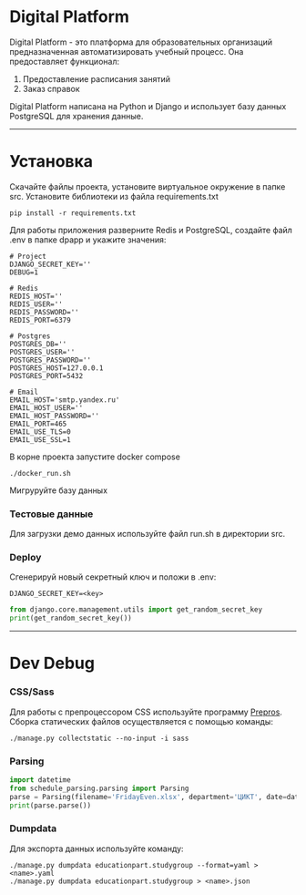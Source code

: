# Digital Platform

Digital Platform - это платформа для образовательных организаций предназначенная автоматизировать учебный процесс. Она предоставляет функционал:
1. Предоставление расписания занятий
2. Заказ справок

Digital Platform написана на Python и Django и использует базу данных PostgreSQL для хранения данные.

---
# Установка
Скачайте файлы проекта, установите виртуальное окружение в папке src. Установите библиотеки из файла requirements.txt
```text
pip install -r requirements.txt
```

Для работы приложения разверните Redis и PostgreSQL, создайте файл .env в папке dpapp и укажите значения:
```shell
# Project
DJANGO_SECRET_KEY=''
DEBUG=1

# Redis
REDIS_HOST=''
REDIS_USER=''
REDIS_PASSWORD=''
REDIS_PORT=6379

# Postgres
POSTGRES_DB=''
POSTGRES_USER=''
POSTGRES_PASSWORD=''
POSTGRES_HOST=127.0.0.1
POSTGRES_PORT=5432

# Email
EMAIL_HOST='smtp.yandex.ru'
EMAIL_HOST_USER=''
EMAIL_HOST_PASSWORD=''
EMAIL_PORT=465
EMAIL_USE_TLS=0
EMAIL_USE_SSL=1
```

В корне проекта запустите docker compose
```shell
./docker_run.sh
```

Мигруруйте базу данных

### Тестовые данные
Для загрузки демо данных используйте файл run.sh в директории src.

### Deploy
Сгенерируй новый секретный ключ и положи в .env:
```dotenv
DJANGO_SECRET_KEY=<key>
```

```python
from django.core.management.utils import get_random_secret_key
print(get_random_secret_key())
```




---
# Dev Debug
### CSS/Sass
Для работы с препроцессором CSS используйте программу [Prepros](https://prepros.io). Сборка статических файлов осуществляется с помощью команды:
```text
./manage.py collectstatic --no-input -i sass
```

### Parsing
```python
import datetime
from schedule_parsing.parsing import Parsing
parse = Parsing(filename='FridayEven.xlsx', department='ЦИКТ', date=datetime.date.today())
print(parse.parse())
```

### Dumpdata
Для экспорта данных используйте команду:
```text
./manage.py dumpdata educationpart.studygroup --format=yaml > <name>.yaml
./manage.py dumpdata educationpart.studygroup > <name>.json
```